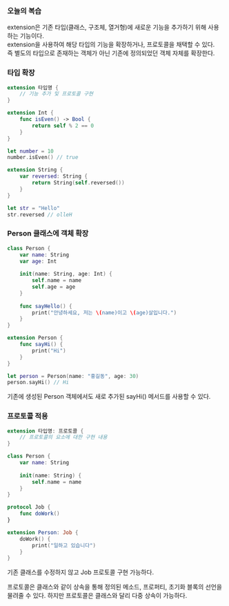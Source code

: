 ### 오늘의 복습

extension은 기존 타입(클래스, 구조체, 열거형)에 새로운 기능을 추가하기 위해 사용하는
기능이다.<br>
extension을 사용하여 해당 타입의 기능을 확장하거나, 프로토콜을 채택할 수 있다.<br>
즉 별도의 타입으로 존재하는 객체가 아닌 기존에 정의되었던 객체 자체를 확장한다.<br>

### 타입 확장
```swift
extension 타입명 {
    // 기능 추가 및 프로토콜 구현
}
```

```swift
extension Int {
    func isEven() -> Bool {
        return self % 2 == 0
    }
}

let number = 10
number.isEven() // true
```

```swift
extension String {
    var reversed: String {
        return String(self.reversed())
    }
}

let str = "Hello"
str.reversed // olleH
```

### Person 클래스에 객체 확장

```swift
class Person {
    var name: String
    var age: Int
    
    init(name: String, age: Int) {
        self.name = name
        self.age = age
    }
    
    func sayHello() {
        print("안녕하세요, 저는 \(name)이고 \(age)살입니다.")
    }
}

extension Person {
    func sayHi() {
        print("Hi")
    }
}

let person = Person(name: "홍길동", age: 30)
person.sayHi() // Hi
```
기존에 생성된 Person 객체에서도 새로 추가된 sayHi() 메서드를 사용할 수 있다.<br>

### 프로토콜 적용

```swift
extension 타입명: 프로토콜 {
    // 프로토콜의 요소에 대한 구현 내용
}
```

```swift
class Person {
    var name: String
    
    init(name: String) {
        self.name = name
    }
}

protocol Job {
    func doWork()
}

extension Person: Job {
    doWork() {
        print("일하고 있습니다")
    }
}
```
기존 클래스를 수정하지 않고 Job 프로토콜 구현 가능하다.<br>

프로토콜은 클래스와 같이 상속을 통해 정의된 메소드, 프로퍼티, 초기화 블록의 선언을 물려줄
수 있다. 하지만 프로토콜은 클래스와 달리 다중 상속이 가능하다. 
